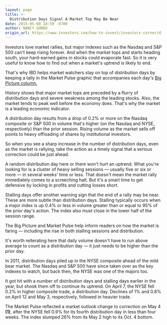 ```yaml
---
layout: page
title: >-
  Distribution Days Signal A Market Top May Be Near
date: 2015-05-08 18:59 -0700
author: NANCY GONDO
origin_url: https://www.investors.com/how-to-invest/investors-corner/distribution-days-signal-market-top-near
---
```





Investors love market rallies, but major indexes such as the Nasdaq and S&P 500 can't keep rising forever. And when the market tops and starts heading south, your hard-earned gains in stocks could evaporate fast. So it is very useful to know how to find out when a market's uptrend is likely to end.


That's why IBD helps market watchers stay on top of distribution days by keeping a tally in the Market Pulse graphic that accompanies each day's [Big Picture column.](http://news.investors.com/investing/big-picture.htm)


History shows that major market tops are preceded by a flurry of distribution days and severe weakness among the leading stocks. Also, the market tends to peak well before the economy does. That's why the market is a leading economic indicator.


A distribution day results from a drop of 0.2% or more on the Nasdaq composite or S&P 500 in volume that's higher (on the Nasdaq and NYSE, respectively) than the prior session. Rising volume as the market sells off points to heavy offloading of shares by institutional investors.


So when you see a sharp increase in the number of distribution days, even as the market is rallying, take the action as a timely signal that a serious correction could be just ahead.


A random distribution day here or there won't hurt an uptrend. What you're looking for is a cluster of heavy selling sessions — usually five or six or more — in several weeks' time or less. That doesn't mean the market rally immediately comes to a screeching halt. But it's a smart time to get defensive by locking in profits and cutting losses short.


Stalling days offer another warning sign that the end of a rally may be near. These are more subtle than distribution days. Stalling typically occurs when a major index is up 0.4% or less in volume greater than or equal to 95% of the prior day's action. The index also must close in the lower half of the session range.


The Big Picture and Market Pulse help inform readers on how the market is faring — including the rise in both stalling sessions and distribution.


It's worth reiterating here that daily volume doesn't have to run above average to count as a distribution day — it just needs to be higher than the prior day.


In 2011, distribution days piled up in the NYSE composite ahead of the mild bear market. The Nasdaq and S&P 500 have since taken over as the key indexes to watch, but back then, the NYSE was one of the majors too.


It got hit with a number of distribution days and stalling days earlier in the year, but shook them off to continue its uptrend. On April 7, the NYSE fell 0.2% in higher composite trade, a distribution day. Declines of 1% and 0.8% on April 12 and May 3, respectively, followed in heavier trade.


The Market Pulse reflected a market outlook change to correction on May 4 **(1)**, after the NYSE fell 0.9% for its fourth distribution day in less than four weeks. The index slumped 26% from its May 2 high to its Oct. 4 bottom.




